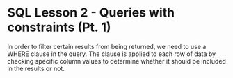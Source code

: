 # SQL Lesson 2 - Queries with constraints (Pt. 1)

In order to filter certain results from being returned, we need to use a WHERE clause in the query. The clause is applied to each row of data by checking specific column values to determine whether it should be included in the results or not.

